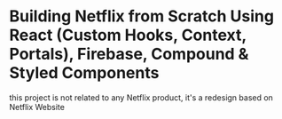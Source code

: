 # Building Netflix from Scratch Using React (Custom Hooks, Context, Portals), Firebase, Compound & Styled Components

this project is not related to any Netflix product, it's a redesign based on Netflix Website
